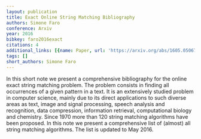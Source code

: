 ```yaml
---
layout: publication
title: Exact Online String Matching Bibliography
authors: Simone Faro
conference: Arxiv
year: 2016
bibkey: faro2016exact
citations: 4
additional_links: [{name: Paper, url: 'https://arxiv.org/abs/1605.05067'}]
tags: []
short_authors: Simone Faro
---
```

In this short note we present a comprehensive bibliography for the online
exact string matching problem. The problem consists in finding all occurrences
of a given pattern in a text. It is an extensively studied problem in computer
science, mainly due to its direct applications to such diverse areas as text,
image and signal processing, speech analysis and recognition, data compression,
information retrieval, computational biology and chemistry. Since 1970 more
than 120 string matching algorithms have been proposed. In this note we present
a comprehensive list of (almost) all string matching algorithms. The list is
updated to May 2016.